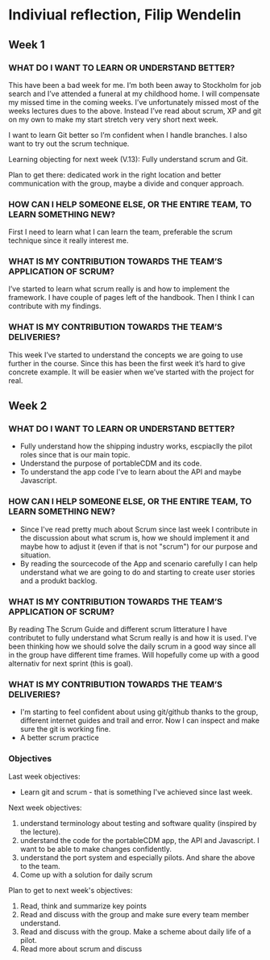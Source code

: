 # Indiviual reflection, Filip Wendelin 

## Week 1 

### WHAT DO I WANT TO LEARN OR UNDERSTAND BETTER?

This have been a bad week for me. I’m both been away to Stockholm for job search and I’ve attended a funeral at my childhood home. I will compensate my missed time in the coming weeks.    I’ve unfortunately missed most of the weeks lectures dues to the above. Instead I’ve read about scrum, XP and git on my own to make my start stretch very very short next week.

I want to learn Git better so I’m confident when I handle branches. I also want to try out the scrum technique.

Learning objecting for next week (V.13): Fully understand scrum and Git.

Plan to get there: dedicated work in the right location and better communication with the group, maybe a divide and conquer approach.

### HOW CAN I HELP SOMEONE ELSE, OR THE ENTIRE TEAM, TO LEARN SOMETHING NEW?

First I need to learn what I can learn the team, preferable the scrum technique since it really interest me.

### WHAT IS MY CONTRIBUTION TOWARDS THE TEAM’S APPLICATION OF SCRUM?

I’ve started to learn what scrum really is and how to implement the framework. I have couple of pages left of the handbook. Then I think I can contribute with my findings. 

### WHAT IS MY CONTRIBUTION TOWARDS THE TEAM’S DELIVERIES?

This week I’ve started to understand the concepts we are going to use further in the course. Since this has been the first week it’s hard to give concrete example. It will be easier when we’ve started with the project for real.


## Week 2

### WHAT DO I WANT TO LEARN OR UNDERSTAND BETTER?

* Fully understand how the shipping industry works, escpiaclly the pilot roles since that is our main topic. 
* Understand the purpose of portableCDM and its code. 
* To understand the app code I've to learn about the API and maybe Javascript. 

### HOW CAN I HELP SOMEONE ELSE, OR THE ENTIRE TEAM, TO LEARN SOMETHING NEW?
* Since I've read pretty much about Scrum since last week I contribute in the discussion about what scrum is, how we should implement it and maybe how to adjust it (even if that is not "scrum") for our purpose and situation. 
* By reading the sourcecode of the App and scenario carefully I can help understand what we are going to do and starting to create user stories and a produkt backlog. 

### WHAT IS MY CONTRIBUTION TOWARDS THE TEAM’S APPLICATION OF SCRUM?
By reading The Scrum Guide and different scrum litterature I have contributet to fully understand what Scrum really is and how it is used. I've been thinking how we should solve the daily scrum in a good way since all in the group have different time frames. Will hopefully come up with a good alternativ for next sprint (this is goal).

### WHAT IS MY CONTRIBUTION TOWARDS THE TEAM’S DELIVERIES?
* I'm starting to feel confident about using git/github thanks to the group, different internet guides and trail and error. Now I can inspect and make sure the git is working fine. 
* A better scrum practice 



### Objectives 
Last week objectives: 
* Learn git and scrum - that is something I've achieved since last week. 

Next week objectives: 
1. understand terminology about testing and software quality (inspired by the lecture).
2. understand the code for the portableCDM app, the API and Javascript. I want to be able to make changes confidently. 
3. understand the port system and especially pilots. 
And share the above to the team.
4. Come up with a solution for daily scrum 


Plan to get to next week's objectives:
1. Read, think and summarize key points
2. Read and discuss with the group and make sure every team member understand. 
3. Read and discuss with the group. Make a scheme about daily life of a pilot.
4. Read more about scrum and discuss
